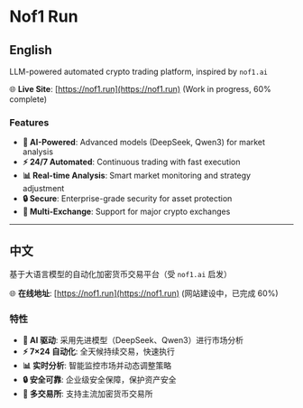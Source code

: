 # Nof1 Run

## English

LLM-powered automated crypto trading platform, inspired by `nof1.ai`

🌐 **Live Site**: [https://nof1.run](https://nof1.run) (Work in progress, 60% complete)

### Features

- **🤖 AI-Powered**: Advanced models (DeepSeek, Qwen3) for market analysis
- **⚡ 24/7 Automated**: Continuous trading with fast execution
- **📊 Real-time Analysis**: Smart market monitoring and strategy adjustment
- **🔒 Secure**: Enterprise-grade security for asset protection
- **🔗 Multi-Exchange**: Support for major crypto exchanges

---

## 中文

基于大语言模型的自动化加密货币交易平台（受 `nof1.ai` 启发）

🌐 **在线地址**: [https://nof1.run](https://nof1.run) (网站建设中，已完成 60%)

### 特性

- **🤖 AI 驱动**: 采用先进模型（DeepSeek、Qwen3）进行市场分析
- **⚡ 7×24 自动化**: 全天候持续交易，快速执行
- **📊 实时分析**: 智能监控市场并动态调整策略
- **🔒 安全可靠**: 企业级安全保障，保护资产安全
- **🔗 多交易所**: 支持主流加密货币交易所
